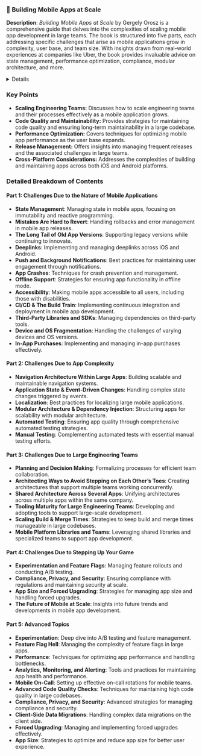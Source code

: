 ### 📕 Building Mobile Apps at Scale

**Description**: *Building Mobile Apps at Scale* by Gergely Orosz is a comprehensive guide that delves into the complexities of scaling mobile app development in large teams. The book is structured into five parts, each addressing specific challenges that arise as mobile applications grow in complexity, user base, and team size. With insights drawn from real-world experiences at companies like Uber, the book provides invaluable advice on state management, performance optimization, compliance, modular architecture, and more.

<details>

**URL:** [Link to the book if available online]

**Published:** 2021-07-01

**ISBN:** 978-1-63795-844-5

**Length/Pages:** Approximately 134 pages

**Authors:** `Gergely Orosz`

**Tags:**  
`Mobile Development`, `iOS Development`, `Android Development`, `Scalability`, `Software Engineering`

</details>

### Key Points

- **Scaling Engineering Teams:** Discusses how to scale engineering teams and their processes effectively as a mobile application grows.
- **Code Quality and Maintainability:** Provides strategies for maintaining code quality and ensuring long-term maintainability in a large codebase.
- **Performance Optimization:** Covers techniques for optimizing mobile app performance as the user base expands.
- **Release Management:** Offers insights into managing frequent releases and the associated challenges in large teams.
- **Cross-Platform Considerations:** Addresses the complexities of building and maintaining apps across both iOS and Android platforms.

### Detailed Breakdown of Contents

#### Part 1: Challenges Due to the Nature of Mobile Applications
- **State Management**: Managing state in mobile apps, focusing on immutability and reactive programming.
- **Mistakes Are Hard to Revert**: Handling rollbacks and error management in mobile app releases.
- **The Long Tail of Old App Versions**: Supporting legacy versions while continuing to innovate.
- **Deeplinks**: Implementing and managing deeplinks across iOS and Android.
- **Push and Background Notifications**: Best practices for maintaining user engagement through notifications.
- **App Crashes**: Techniques for crash prevention and management.
- **Offline Support**: Strategies for ensuring app functionality in offline mode.
- **Accessibility**: Making mobile apps accessible to all users, including those with disabilities.
- **CI/CD & The Build Train**: Implementing continuous integration and deployment in mobile app development.
- **Third-Party Libraries and SDKs**: Managing dependencies on third-party tools.
- **Device and OS Fragmentation**: Handling the challenges of varying devices and OS versions.
- **In-App Purchases**: Implementing and managing in-app purchases effectively.

#### Part 2: Challenges Due to App Complexity
- **Navigation Architecture Within Large Apps**: Building scalable and maintainable navigation systems.
- **Application State & Event-Driven Changes**: Handling complex state changes triggered by events.
- **Localization**: Best practices for localizing large mobile applications.
- **Modular Architecture & Dependency Injection**: Structuring apps for scalability with modular architecture.
- **Automated Testing**: Ensuring app quality through comprehensive automated testing strategies.
- **Manual Testing**: Complementing automated tests with essential manual testing efforts.

#### Part 3: Challenges Due to Large Engineering Teams
- **Planning and Decision Making**: Formalizing processes for efficient team collaboration.
- **Architecting Ways to Avoid Stepping on Each Other’s Toes**: Creating architectures that support multiple teams working concurrently.
- **Shared Architecture Across Several Apps**: Unifying architectures across multiple apps within the same company.
- **Tooling Maturity for Large Engineering Teams**: Developing and adopting tools to support large-scale development.
- **Scaling Build & Merge Times**: Strategies to keep build and merge times manageable in large codebases.
- **Mobile Platform Libraries and Teams**: Leveraging shared libraries and specialized teams to support app development.

#### Part 4: Challenges Due to Stepping Up Your Game
- **Experimentation and Feature Flags**: Managing feature rollouts and conducting A/B testing.
- **Compliance, Privacy, and Security**: Ensuring compliance with regulations and maintaining security at scale.
- **App Size and Forced Upgrading**: Strategies for managing app size and handling forced upgrades.
- **The Future of Mobile at Scale**: Insights into future trends and developments in mobile app development.

#### Part 5: Advanced Topics
- **Experimentation**: Deep dive into A/B testing and feature management.
- **Feature Flag Hell**: Managing the complexity of feature flags in large apps.
- **Performance**: Techniques for optimizing app performance and handling bottlenecks.
- **Analytics, Monitoring, and Alerting**: Tools and practices for maintaining app health and performance.
- **Mobile On-Call**: Setting up effective on-call rotations for mobile teams.
- **Advanced Code Quality Checks**: Techniques for maintaining high code quality in large codebases.
- **Compliance, Privacy, and Security**: Advanced strategies for managing compliance and security.
- **Client-Side Data Migrations**: Handling complex data migrations on the client side.
- **Forced Upgrading**: Managing and implementing forced upgrades effectively.
- **App Size**: Strategies to optimize and reduce app size for better user experience.
